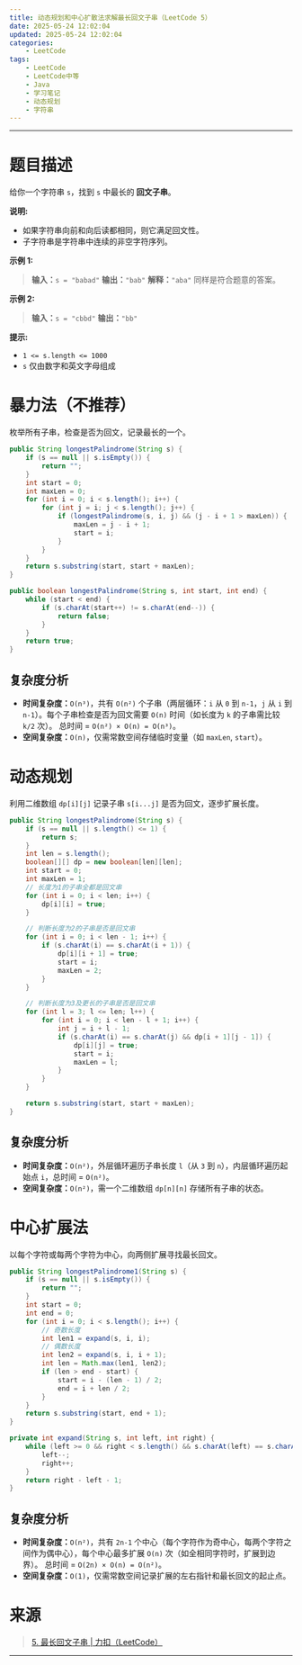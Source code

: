 ```yaml
---
title: 动态规划和中心扩散法求解最长回文子串（LeetCode 5）
date: 2025-05-24 12:02:04
updated: 2025-05-24 12:02:04
categories:
    - LeetCode
tags:
    - LeetCode
    - LeetCode中等
    - Java
    - 学习笔记
    - 动态规划
    - 字符串
---
```

---

# 题目描述

给你一个字符串 `s`，找到 `s` 中最长的 **回文子串**。

**说明:**
* 如果字符串向前和向后读都相同，则它满足回文性。
* 子字符串是字符串中连续的非空字符序列。

**示例 1:**
> **输入：**`s = "babad"`
> **输出：**`"bab"`
> **解释：**`"aba"` 同样是符合题意的答案。

**示例 2:**
> **输入：**`s = "cbbd"`
> **输出：**`"bb"`

**提示:**
* `1 <= s.length <= 1000`
* `s` 仅由数字和英文字母组成

<!-- more -->

# 暴力法（不推荐）

枚举所有子串，检查是否为回文，记录最长的一个。

```java
public String longestPalindrome(String s) {
    if (s == null || s.isEmpty()) {
        return "";
    }
    int start = 0;
    int maxLen = 0;
    for (int i = 0; i < s.length(); i++) {
        for (int j = i; j < s.length(); j++) {
            if (longestPalindrome(s, i, j) && (j - i + 1 > maxLen)) {
                maxLen = j - i + 1;
                start = i;
            }
        }
    }
    return s.substring(start, start + maxLen);
}

public boolean longestPalindrome(String s, int start, int end) {
    while (start < end) {
        if (s.charAt(start++) != s.charAt(end--)) {
            return false;
        }
    }
    return true;
}
```

## 复杂度分析

* **时间复杂度：**`O(n³)`，共有 `O(n²)` 个子串（两层循环：`i` 从 `0` 到 `n-1`，`j` 从 `i` 到 `n-1`）。每个子串检查是否为回文需要 `O(n)` 时间（如长度为 `k` 的子串需比较 `k/2` 次）。
总时间 = `O(n²) × O(n) = O(n³)`。
* **空间复杂度：**`O(n)`，仅需常数空间存储临时变量（如 `maxLen`, `start`）。

# 动态规划

利用二维数组 `dp[i][j]` 记录子串 `s[i...j]` 是否为回文，逐步扩展长度。

```java
public String longestPalindrome(String s) {
    if (s == null || s.length() <= 1) {
        return s;
    }
    int len = s.length();
    boolean[][] dp = new boolean[len][len];
    int start = 0;
    int maxLen = 1;
    // 长度为1的子串全都是回文串
    for (int i = 0; i < len; i++) {
        dp[i][i] = true;
    }

    // 判断长度为2的子串是否是回文串
    for (int i = 0; i < len - 1; i++) {
        if (s.charAt(i) == s.charAt(i + 1)) {
            dp[i][i + 1] = true;
            start = i;
            maxLen = 2;
        }
    }

    // 判断长度为3及更长的子串是否是回文串
    for (int l = 3; l <= len; l++) {
        for (int i = 0; i < len - l + 1; i++) {
            int j = i + l - 1;
            if (s.charAt(i) == s.charAt(j) && dp[i + 1][j - 1]) {
                dp[i][j] = true;
                start = i;
                maxLen = l;
            }
        }
    }

    return s.substring(start, start + maxLen);
}
```

## 复杂度分析

* **时间复杂度：**`O(n²)`，外层循环遍历子串长度 `l`（从 `3` 到 `n`），内层循环遍历起始点 `i`，总时间 = `O(n²)`。
* **空间复杂度：**`O(n²)`，需一个二维数组 `dp[n][n]` 存储所有子串的状态。

# 中心扩展法

以每个字符或每两个字符为中心，向两侧扩展寻找最长回文。

```java
public String longestPalindrome1(String s) {
    if (s == null || s.isEmpty()) {
        return "";
    }
    int start = 0;
    int end = 0;
    for (int i = 0; i < s.length(); i++) {
        // 奇数长度
        int len1 = expand(s, i, i);
        // 偶数长度
        int len2 = expand(s, i, i + 1);
        int len = Math.max(len1, len2);
        if (len > end - start) {
            start = i - (len - 1) / 2;
            end = i + len / 2;
        }
    }
    return s.substring(start, end + 1);
}

private int expand(String s, int left, int right) {
    while (left >= 0 && right < s.length() && s.charAt(left) == s.charAt(right)) {
        left--;
        right++;
    }
    return right - left - 1;
}
```

## 复杂度分析

* **时间复杂度：**`O(n²)`，共有 `2n-1` 个中心（每个字符作为奇中心，每两个字符之间作为偶中心），每个中心最多扩展 `O(n)` 次（如全相同字符时，扩展到边界）。
总时间 = `O(2n) × O(n) = O(n²)`。
* **空间复杂度：**`O(1)`，仅需常数空间记录扩展的左右指针和最长回文的起止点。

# 来源

> [5. 最长回文子串 | 力扣（LeetCode）][1]

---

[1]: https://leetcode.cn/problems/longest-palindromic-substring/ "5. 最长回文子串 | 力扣（LeetCode）"
